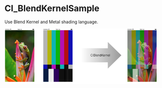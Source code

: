 # CI_BlendKernelSample

Use Blend Kernel and Metal shading language.


![](CI_BlendKernelSample.png)
